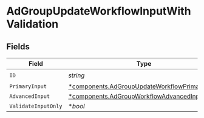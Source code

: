 # AdGroupUpdateWorkflowInputWithValidation


## Fields

| Field                                                                                                         | Type                                                                                                          | Required                                                                                                      | Description                                                                                                   |
| ------------------------------------------------------------------------------------------------------------- | ------------------------------------------------------------------------------------------------------------- | ------------------------------------------------------------------------------------------------------------- | ------------------------------------------------------------------------------------------------------------- |
| `ID`                                                                                                          | *string*                                                                                                      | :heavy_check_mark:                                                                                            | N/A                                                                                                           |
| `PrimaryInput`                                                                                                | [*components.AdGroupUpdateWorkflowPrimaryInput](../../models/components/adgroupupdateworkflowprimaryinput.md) | :heavy_minus_sign:                                                                                            | N/A                                                                                                           |
| `AdvancedInput`                                                                                               | [*components.AdGroupWorkflowAdvancedInput](../../models/components/adgroupworkflowadvancedinput.md)           | :heavy_minus_sign:                                                                                            | N/A                                                                                                           |
| `ValidateInputOnly`                                                                                           | **bool*                                                                                                       | :heavy_minus_sign:                                                                                            | N/A                                                                                                           |